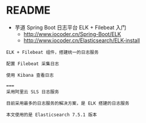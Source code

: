 # README

- 芋道 Spring Boot 日志平台 ELK + Filebeat 入门 
    - <http://www.iocoder.cn/Spring-Boot/ELK>
    - http://www.iocoder.cn/Elasticsearch/ELK-install

```
ELK + Filebeat 组件，搭建统一的日志服务

配置 Filebeat 采集日志

使用 Kibana 查看日志

===
采用阿里云 SLS 日志服务

目前采用最多的日志服务的解决方案，是 ELK 搭建的日志服务

本文使用的是 Elasticsearch 7.5.1 版本
```
